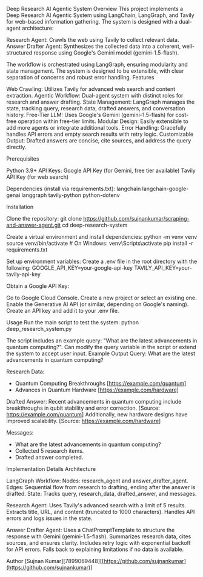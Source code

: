 Deep Research AI Agentic System
Overview
This project implements a Deep Research AI Agentic System using LangChain, LangGraph, and Tavily for web-based information gathering. The system is designed with a dual-agent architecture:

Research Agent: Crawls the web using Tavily to collect relevant data.
Answer Drafter Agent: Synthesizes the collected data into a coherent, well-structured response using Google's Gemini model (gemini-1.5-flash).

The workflow is orchestrated using LangGraph, ensuring modularity and state management. The system is designed to be extensible, with clear separation of concerns and robust error handling.
Features

Web Crawling: Utilizes Tavily for advanced web search and content extraction.
Agentic Workflow: Dual-agent system with distinct roles for research and answer drafting.
State Management: LangGraph manages the state, tracking query, research data, drafted answers, and conversation history.
Free-Tier LLM: Uses Google's Gemini (gemini-1.5-flash) for cost-free operation within free-tier limits.
Modular Design: Easily extensible to add more agents or integrate additional tools.
Error Handling: Gracefully handles API errors and empty search results with retry logic.
Customizable Output: Drafted answers are concise, cite sources, and address the query directly.

Prerequisites

Python 3.9+
API Keys:
Google API Key (for Gemini, free tier available)
Tavily API Key (for web search)


Dependencies (install via requirements.txt):
langchain
langchain-google-genai
langgraph
tavily-python
python-dotenv



Installation

Clone the repository:
git clone https://github.com/sujnankumar/scraping-and-answer-agent.git
cd deep-research-system


Create a virtual environment and install dependencies:
python -m venv venv
source venv/bin/activate  # On Windows: venv\Scripts\activate
pip install -r requirements.txt


Set up environment variables: Create a .env file in the root directory with the following:
GOOGLE_API_KEY=your-google-api-key
TAVILY_API_KEY=your-tavily-api-key


Obtain a Google API Key:

Go to Google Cloud Console.
Create a new project or select an existing one.
Enable the Generative AI API (or similar, depending on Google's naming).
Create an API key and add it to your .env file.



Usage
Run the main script to test the system:
python deep_research_system.py

The script includes an example query: "What are the latest advancements in quantum computing?". Can modify the query variable in the script or extend the system to accept user input.
Example Output
Query: What are the latest advancements in quantum computing?

Research Data:
- Quantum Computing Breakthroughs [https://example.com/quantum]
- Advances in Quantum Hardware [https://example.com/hardware]

Drafted Answer:
Recent advancements in quantum computing include breakthroughs in qubit stability and error correction. [Source: https://example.com/quantum] Additionally, new hardware designs have improved scalability. [Source: https://example.com/hardware]

Messages:
- What are the latest advancements in quantum computing?
- Collected 5 research items.
- Drafted answer completed.

Implementation Details
Architecture

LangGraph Workflow:
Nodes: research_agent and answer_drafter_agent.
Edges: Sequential flow from research to drafting, ending after the answer is drafted.
State: Tracks query, research_data, drafted_answer, and messages.


Research Agent:
Uses Tavily's advanced search with a limit of 5 results.
Extracts title, URL, and content (truncated to 1000 characters).
Handles API errors and logs issues in the state.


Answer Drafter Agent:
Uses a ChatPromptTemplate to structure the response with Gemini (gemini-1.5-flash).
Summarizes research data, cites sources, and ensures clarity.
Includes retry logic with exponential backoff for API errors.
Falls back to explaining limitations if no data is available.

Author
[Sujnan Kumar][7899069448][[https://github.com/sujnankumar](https://github.com/sujnankumar)]
